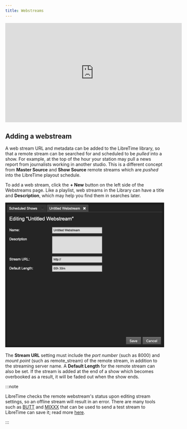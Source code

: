 ```yaml
---
title: Webstreams
---
```


<html>
<iframe width="560" height="315" src="https://www.youtube-nocookie.com/embed/Ha3X6aYdY04" frameborder="0" allow="accelerometer; autoplay; encrypted-media; gyroscope; picture-in-picture" allowfullscreen></iframe>
</html>

## Adding a webstream

A web stream URL and metadata can be added to the LibreTime library, so that a remote stream can be searched for and scheduled to be _pulled_ into a show. For example, at the top of the hour your station may pull a news report from journalists working in another studio. This is a different concept from **Master Source** and **Show Source** remote streams which are _pushed_ into the LibreTime playout schedule.

To add a web stream, click the **+ New** button on the left side of the Webstreams page. Like a playlist, web streams in the Library can have a title and **Description**, which may help you find them in searches later.

![](./webstreams-webstream.jpg)

The **Stream URL** setting must include the _port number_ (such as 8000) and _mount point_ (such as remote_stream) of the remote stream, in addition to the streaming server name. A **Default Length** for the remote stream can also be set. If the stream is added at the end of a show which becomes overbooked as a result, it will be faded out when the show ends.

:::note

LibreTime checks the remote webstream's status upon editing stream settings, so an offline stream will result in an error. There are many tools such as [BUTT](https://danielnoethen.de/butt/) and [MIXXX](https://www.mixxx.org) that can be used to send a test stream to LibreTime can save it; read more [here](./live-broadcast.md).

:::
